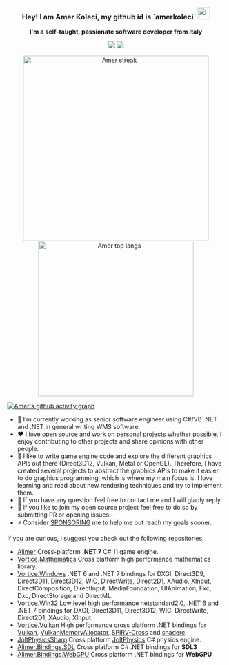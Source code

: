 <h3 align="center">
  <strong>Hey! I am Amer Koleci, my github id is `amerkoleci`</strong>
  <img src="https://media.giphy.com/media/hvRJCLFzcasrR4ia7z/giphy.gif" width="28">
</h3>

<p align="center">
    <strong>I'm a self-taught, passionate software developer from Italy</strong>
</p>

<p align='center'>
	<a href="https://www.linkedin.com/in/amer-koleci-261a563a/"><img src="https://img.shields.io/badge/linkedin-%230077B5.svg?&style=for-the-badge&logo=linkedin&logoColor=white" /></a>
	<a href="https://twitter.com/AmerKoleci"><img src="https://img.shields.io/badge/Twitter-1DA1F2?style=for-the-badge&logo=twitter&logoColor=white" /></a>
</p>

<div class="container" align="center">
        <img alt="Amer streak" width="430" src="https://github-readme-streak-stats.herokuapp.com?user=amerkoleci&theme=dark&hide_border=true"/>
        <img alt="Amer top langs" width="360" src="https://github-readme-stats.vercel.app/api/top-langs/?username=amerkoleci&hide=scss,css,javascript,html&layout=compact&theme=dark">
</div>

[![Amer's github activity graph](https://github-readme-activity-graph.cyclic.app/graph?username=amerkoleci&theme=react-dark)](https://github.com/amerkoleci/github-readme-activity-graph)


- 🔭 I’m currently working as senior software engineer using C#/VB .NET and .NET in general writing WMS software.
- :heart: I love open source and work on personal projects whether possible, I enjoy contributing to other projects and share opinions with other people.
- :star2: I like to write game engine code and explore the different graphics APIs out there (Direct3D12, Vulkan, Metal or OpenGL). Therefore, I have created several projects to abstract the graphics APIs to make it easier to do graphics programming, which is where my main focus is. I love learning and read about new rendering techniques and try to implement them. 
- 💬 If you have any question feel free to contact me and I will gladly reply.
- 🤔 If you like to join my open source project feel free to do so by submitting PR or opening issues.
- ⚡ Consider [SPONSORING](https://github.com/sponsors/amerkoleci) me to help me out reach my goals sooner.

If you are curious, I suggest you check out the following repositories:

- [Alimer](https://github.com/amerkoleci/alimer) Cross-platform **.NET 7** C# 11 game engine.
- [Vortice.Mathematics](https://github.com/amerkoleci/Vortice.Mathematics) Cross platform high performance mathematics library.
- [Vortice.Windows](https://github.com/amerkoleci/Vortice.Windows) .NET 6 and .NET 7 bindings for DXGI, Direct3D9, Direct3D11, Direct3D12, WIC, DirectWrite, Direct2D1, XAudio, XInput, DirectComposition, DirectInput, MediaFoundation, UIAnimation, Fxc, Dxc, DirectStorage and DirectML.
- [Vortice.Win32](https://github.com/amerkoleci/Vortice.Win32) Low level high performance netstandard2.0, .NET 6 and .NET 7 bindings for DXGI, Direct3D11, Direct3D12, WIC, DirectWrite, Direct2D1, XAudio, XInput.
- [Vortice.Vulkan](https://github.com/amerkoleci/Vortice.Vulkan) High performance cross platform .NET bindings for [Vulkan](https://www.khronos.org/vulkan/), [VulkanMemoryAllocator](https://github.com/GPUOpen-LibrariesAndSDKs/VulkanMemoryAllocator), [SPIRV-Cross](https://github.com/KhronosGroup/SPIRV-Cross) and [shaderc](https://github.com/google/shaderc).
- [JoltPhysicsSharp](https://github.com/amerkoleci/JoltPhysicsSharp) Cross platform [JoltPhysics](https://github.com/jrouwe/JoltPhysics) C# physics engine.
- [Alimer.Bindings.SDL](https://github.com/amerkoleci/Alimer.Bindings.SDL) Cross platform C# .NET bindings for **SDL3**
- [Alimer.Bindings.WebGPU](https://github.com/amerkoleci/Alimer.Bindings.WebGPU) Cross platform .NET bindings for **WebGPU**
